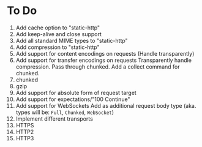 # To Do
 1. Add cache option to "static-http"
 2. Add keep-alive and close support
 3. Add all standard MIME types to "static-http"
 4. Add compression to "static-http"
 5. Add support for content encodings on requests (Handle transparently)
 6. Add support for transfer encodings on requests
    Transparently handle compression. Pass through chunked. Add a collect command for chunked.
   1. chunked
   2. gzip
 7. Add support for absolute form of request target
 8. Add support for expectations/"100 Continue"
 9. Add support for WebSockets
     Add as additional request body type (aka. types will be: `Full`, `Chunked`, `WebSocket`)
 10. Implement different transports
   1. HTTPS
   2. HTTP2
   3. HTTP3